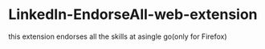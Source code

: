 # LinkedIn-EndorseAll-web-extension
this extension endorses all the skills at asingle go(only for Firefox)
